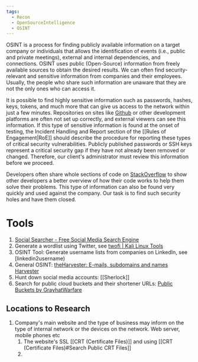 ```yaml
---
tags:
  - Recon
  - OpenSourceIntelligence
  - OSINT
---
```


OSINT is a process for finding publicly available information on a target company or individuals that allows the identification of events (i.e., public and private meetings), external and internal dependencies, and connections. OSINT uses public (Open-Source) information from freely available sources to obtain the desired results. We can often find security-relevant and sensitive information from companies and their employees. Usually, the people who share such information are unaware that they are not the only ones who can access it.

It is possible to find highly sensitive information such as passwords, hashes, keys, tokens, and much more that can give us access to the network within just a few minutes. Repositories on sites like [Github](https://github.com/) or other development platforms are often not set up correctly, and external viewers can see this information. If this type of sensitive information is found at the onset of testing, the Incident Handling and Report section of the [[Rules of Engagement|RoE]] should describe the procedure for reporting these types of critical security vulnerabilities. Publicly published passwords or SSH keys represent a critical security gap if they have not already been removed or changed. Therefore, our client's administrator must review this information before we proceed.

Developers often share whole sections of code on [StackOverflow](https://stackoverflow.com/) to show other developers a better overview of how their code works to help them solve their problems. This type of information can also be found very quickly and used against the company. Our task is to find such security holes and have them closed.
# Tools 

1. [Social Searcher - Free Social Media Search Engine](https://www.social-searcher.com/)
2. Generate a wordlist using Twitter, see [twofi | Kali Linux Tools](https://www.kali.org/tools/twofi/)
3. OSINT Tool: Generate username lists from companies on LinkedIn, see [linkedin2username)
4. General OSINT: [theHarvester: E-mails, subdomains and names Harvester](https://github.com/laramies/theHarvester)
5. Hunt down social media accounts: [[Sherlock]]
6. Search for public cloud buckets and their shortener URLs: [Public Buckets by GrayhatWarfare](https://buckets.grayhatwarfare.com/)

## Locations to Research 

1. Company's main website and the type of business may inform on the type of internal network or the devices on the network. Web server, mobile phones etc
	1. The website's SSL [[CRT (Certificate Files)]] and using [[CRT (Certificate Files)#Search Public CRT Files]]
	2. 